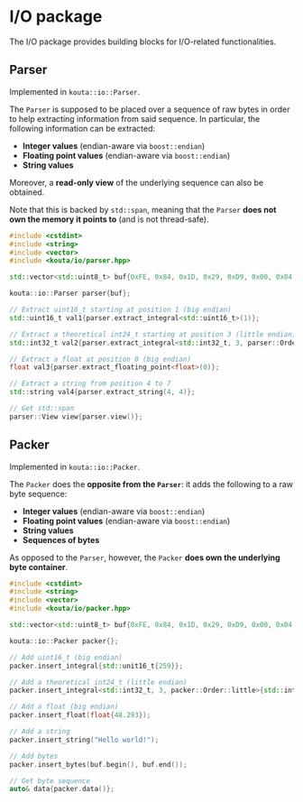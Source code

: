 # I/O package

The I/O package provides building blocks for I/O-related functionalities.

## Parser

Implemented in `kouta::io::Parser`.

The `Parser` is supposed to be placed over a sequence of raw bytes in order to help extracting information from said sequence. In particular, the following information can be extracted:

- **Integer values** (endian-aware via `boost::endian`)
- **Floating point values** (endian-aware via `boost::endian`)
- **String values**

Moreover, a **read-only view** of the underlying sequence can also be obtained.

Note that this is backed by `std::span`, meaning that the `Parser` **does not own the memory it points to** (and is not thread-safe).

```cpp
#include <cstdint>
#include <string>
#include <vector>
#include <kouta/io/parser.hpp>

std::vector<std::uint8_t> buf{0xFE, 0x84, 0x1D, 0x29, 0xD9, 0x00, 0x04, 0x01, 0xFF};

kouta::io::Parser parser{buf};

// Extract uint16_t starting at position 1 (big endian)
std::uint16_t val1{parser.extract_integral<std::uint16_t>(1)};

// Extract a theoretical int24_t starting at position 3 (little endian)
std::int32_t val2{parser.extract_integral<std::int32_t, 3, parser::Order::little>(3)};

// Extract a float at position 0 (big endian)
float val3{parser.extract_floating_point<float>(0)};

// Extract a string from position 4 to 7
std::string val4{parser.extract_string(4, 4)};

// Get std::span
parser::View view{parser.view()};
```

## Packer

Implemented in `kouta::io::Packer`.

The `Packer` does the **opposite from the `Parser`**: it adds the following to a raw byte sequence:

- **Integer values** (endian-aware via `boost::endian`)
- **Floating point values** (endian-aware via `boost::endian`)
- **String values**
- **Sequences of bytes**

As opposed to the `Parser`, however, the `Packer` **does own the underlying byte container**.

```cpp
#include <cstdint>
#include <string>
#include <vector>
#include <kouta/io/packer.hpp>

std::vector<std::uint8_t> buf{0xFE, 0x84, 0x1D, 0x29, 0xD9, 0x00, 0x04, 0x01, 0xFF};

kouta::io::Packer packer{};

// Add uint16_t (big endian)
packer.insert_integral{std::unit16_t{259}};

// Add a theoretical int24_t (little endian)
packer.insert_integral<std::int32_t, 3, packer::Order::little>{std::int32_t{2837}};

// Add a float (big endian)
packer.insert_float(float{48.293});

// Add a string
packer.insert_string("Hello world!");

// Add bytes
packer.insert_bytes(buf.begin(), buf.end());

// Get byte sequence
auto& data{packer.data()};
```
